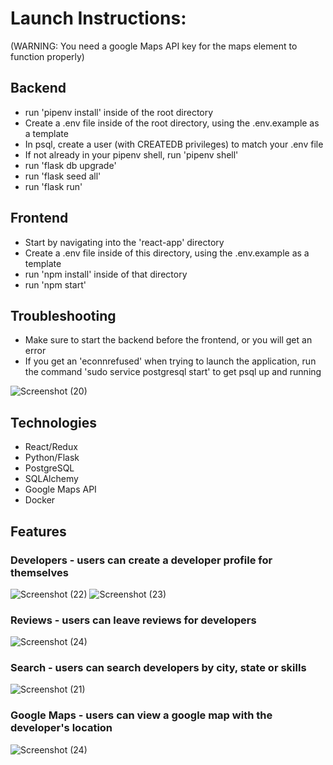# Launch Instructions:

(WARNING: You need a google Maps API key for the maps element to function properly)

## Backend
* run 'pipenv install' inside of the root directory
* Create a .env file inside of the root directory, using the .env.example as a template
* In psql, create a user (with CREATEDB privileges) to match your .env file
* If not already in your pipenv shell, run 'pipenv shell'
* run 'flask db upgrade'
* run 'flask seed all'
* run 'flask run'

## Frontend
* Start by navigating into the 'react-app' directory
* Create a .env file inside of this directory, using the .env.example as a template
* run 'npm install' inside of that directory
* run 'npm start'

## Troubleshooting
* Make sure to start the backend before the frontend, or you will get an error
* If you get an 'econnrefused' when trying to launch the application, run the command 'sudo service postgresql start' to get psql up and running

![Screenshot (20)](https://user-images.githubusercontent.com/92146309/163238466-3bb8a80b-6443-42a2-a4b2-b5e83127a27f.png)

## Technologies
* React/Redux
* Python/Flask
* PostgreSQL
* SQLAlchemy
* Google Maps API
* Docker

## Features

### Developers - users can create a developer profile for themselves

![Screenshot (22)](https://user-images.githubusercontent.com/92146309/163239077-e339036c-5b51-49d1-8f5f-fc8ac3e189d9.png)
![Screenshot (23)](https://user-images.githubusercontent.com/92146309/163239097-b6093d39-86e7-4130-97bd-c8c4e3b4a8de.png)

### Reviews - users can leave reviews for developers

![Screenshot (24)](https://user-images.githubusercontent.com/92146309/163239352-22a313ac-808f-44a8-bd52-b6b3efc2b57e.png)

### Search - users can search developers by city, state or skills

![Screenshot (21)](https://user-images.githubusercontent.com/92146309/163239510-e401c797-1cfe-483e-b41c-fdaac36ecf46.png)

### Google Maps - users can view a google map with the developer's location

![Screenshot (24)](https://user-images.githubusercontent.com/92146309/163239666-646ab863-660e-4b53-920d-14a330946d08.png)

